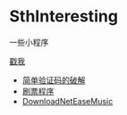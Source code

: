 # SthInteresting
一些小程序

[戳我](http://git.oschina.net/swaggy/SthInteresting)

* [简单验证码的破解](http://git.oschina.net/swaggy/SthInteresting/tree/master/HouUtils/src/main/java/hou/yanzhengma?dir=1&filepath=HouUtils%2Fsrc%2Fmain%2Fjava%2Fhou%2Fyanzhengma&oid=cd8629206c4343f690a6cd19fef6a5e92842210e&sha=cceed75d72abbc93ee91a98a05357154ea8f27f1)
* [刷票程序](http://git.oschina.net/swaggy/SthInteresting/tree/master/HouUtils/src/main/java/hou/ipProxy?dir=1&filepath=HouUtils%2Fsrc%2Fmain%2Fjava%2Fhou%2FipProxy&oid=3d90dd5bf0795491f14f92d667231e0a80418323&sha=cceed75d72abbc93ee91a98a05357154ea8f27f1)
* [DownloadNetEaseMusic](http://git.oschina.net/swaggy/SthInteresting/tree/master/DownloadNetEaseMusic?dir=1&filepath=DownloadNetEaseMusic&oid=1f84dd38bafc685d421a3464d624814f1e0d2d80&sha=cceed75d72abbc93ee91a98a05357154ea8f27f1)
